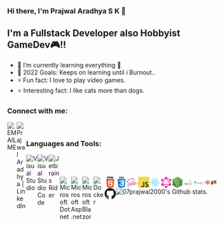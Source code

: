 ### Hi there, I'm Prajwal Aradhya S K 👋 

## I'm a Fullstack Developer also Hobbyist GameDev🎮!!

- 🌱 I’m currently learning everything 🤣
- 🥅 2022 Goals: Keeps on learning until i Burnout..
- ⚡ Fun fact: I love to play video games.
- ⭐ Interesting fact: I like cats more than dogs.

### Connect with me:
<a href="mailto:manuaradhya07@gmail.com"><img align="left" width="22px" src="https://cdn.imgbin.com/16/1/20/imgbin-gmail-email-icon-logo-gmail-logo-gmail-logo-KkEdJfsY4cwA1xRPRhmSB1GwC.jpg" alt="EMAIL ME"/></a>
<a href="https://www.linkedin.com/in/prajwal-aradhya/"><img align="left" alt="Prajwal Aradhya | LinkedIn" width="22px" src="https://cdn.jsdelivr.net/npm/simple-icons@v3/icons/linkedin.svg" /></a>

<br />

### Languages and Tools:

<img align="left" alt="Visual Studio" width="26px" src="https://upload.wikimedia.org/wikipedia/commons/thumb/5/59/Visual_Studio_Icon_2019.svg/2060px-Visual_Studio_Icon_2019.svg.png" />
<img align="left" alt="Visual Studio Code" width="26px" src="https://upload.wikimedia.org/wikipedia/commons/thumb/9/9a/Visual_Studio_Code_1.35_icon.svg/512px-Visual_Studio_Code_1.35_icon.svg.png" />
<img align="left" alt="Jetbrains Rider" width="26px" src="https://resources.jetbrains.com/storage/products/rider/img/meta/rider_logo_300x300.png" />
<br/>
<br/>
<br/>
<img align="left" alt="Microsoft Dotnet" width="26px" src="https://upload.wikimedia.org/wikipedia/commons/thumb/a/a3/.NET_Logo.svg/1024px-.NET_Logo.svg.png" />
<img align="left" alt="Microsoft Asp.net" width="26px" src="https://sathyatech.com/wp-content/uploads/2020/11/aspnet.png" />
<img align="left" alt="Microsoft Blazor" width="26px" src="https://www.pngitem.com/pimgs/m/462-4623623_blazor-icon-blazor-logo-svg-hd-png-download.png" />
<img align="left" alt="Docker" width="26px" src="https://www.docker.com/sites/default/files/d8/2019-07/Moby-logo.png" />
<img align="left" alt="HTML5" width="26px" src="https://raw.githubusercontent.com/github/explore/80688e429a7d4ef2fca1e82350fe8e3517d3494d/topics/html/html.png" />
<img align="left" alt="CSS3" width="26px" src="https://raw.githubusercontent.com/github/explore/80688e429a7d4ef2fca1e82350fe8e3517d3494d/topics/css/css.png" />
<img align="left" alt="Sass" width="26px" src="https://raw.githubusercontent.com/github/explore/80688e429a7d4ef2fca1e82350fe8e3517d3494d/topics/sass/sass.png" />
<img align="left" alt="JavaScript" width="26px" src="https://raw.githubusercontent.com/github/explore/80688e429a7d4ef2fca1e82350fe8e3517d3494d/topics/javascript/javascript.png" />
<img align="left" alt="React" width="26px" src="https://raw.githubusercontent.com/github/explore/80688e429a7d4ef2fca1e82350fe8e3517d3494d/topics/react/react.png" />
<img align="left" alt="GraphQL" width="26px" src="https://raw.githubusercontent.com/github/explore/80688e429a7d4ef2fca1e82350fe8e3517d3494d/topics/graphql/graphql.png" />
<img align="left" alt="Node.js" width="26px" src="https://raw.githubusercontent.com/github/explore/80688e429a7d4ef2fca1e82350fe8e3517d3494d/topics/nodejs/nodejs.png" />
<img align="left" alt="MySQL" width="26px" src="https://raw.githubusercontent.com/github/explore/80688e429a7d4ef2fca1e82350fe8e3517d3494d/topics/mysql/mysql.png" />
<img align="left" alt="MongoDB" width="26px" src="https://raw.githubusercontent.com/github/explore/80688e429a7d4ef2fca1e82350fe8e3517d3494d/topics/mongodb/mongodb.png" />
<img align="left" alt="Git" width="26px" src="https://raw.githubusercontent.com/github/explore/80688e429a7d4ef2fca1e82350fe8e3517d3494d/topics/git/git.png" />
<img align="left" alt="GitHub" width="26px" src="https://raw.githubusercontent.com/github/explore/78df643247d429f6cc873026c0622819ad797942/topics/github/github.png" />

<img src="https://github-readme-stats.vercel.app/api?username=07prajwal2000&show_icons=true" alt="07prajwal2000's Github stats." />
